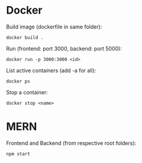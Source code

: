 # Docker

Build image (dockerfile in same folder):
```shell
docker build .
```

Run (frontend: port 3000, backend: port 5000):
```shell
docker run -p 3000:3000 <id>
```

List active containers (add -a for all):
```shell
docker ps
```

Stop a container:
```shell
docker stop <name>
```

# MERN

Frontend and Backend (from respective root folders):
```shell
npm start
```
